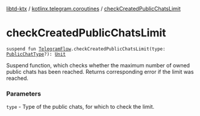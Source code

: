 [libtd-ktx](../index.md) / [kotlinx.telegram.coroutines](index.md) / [checkCreatedPublicChatsLimit](./check-created-public-chats-limit.md)

# checkCreatedPublicChatsLimit

`suspend fun `[`TelegramFlow`](../kotlinx.telegram.core/-telegram-flow/index.md)`.checkCreatedPublicChatsLimit(type: `[`PublicChatType`](https://tdlibx.github.io/td/docs/org/drinkless/td/libcore/telegram/TdApi/PublicChatType.html)`?): `[`Unit`](https://kotlinlang.org/api/latest/jvm/stdlib/kotlin/-unit/index.html)

Suspend function, which checks whether the maximum number of owned public chats has been reached.
Returns corresponding error if the limit was reached.

### Parameters

`type` - Type of the public chats, for which to check the limit.
